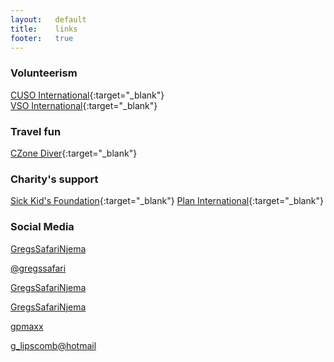 ```yaml
---
layout:   default
title:    links
footer:	  true
---
```


### Volunteerism ###
[CUSO International](http://www.cusointernational.org/){:target="_blank"}  
[VSO International](https://www.vsointernational.org/){:target="_blank"}  

### Travel fun ###  
[CZone Diver](http://www.czonediver.com/){:target="_blank"}  
  
### Charity's support ###
[Sick Kid's Foundation](https://www.sickkidsfoundation.com/#/){:target="_blank"} 
[Plan International](https://plan-international.org/){:target="_blank"}

### Social Media

<a href="https://www.youtube.com/channel/UCoP--yoNLIEuywh3392eX9g" class="faicon fa-youtube-play" target="_blank">GregsSafariNjema</a>  
  
<a href="https://twitter.com/gregssafari" class="faicon fa-twitter" target="_blank">@gregssafari</a>  
  
<a href="https://www.instagram.com/_u/gregssafarinjema/" class="faicon fa-instagram" target="_blank">GregsSafariNjema</a>  
  
<a href="https://ca.linkedin.com/in/gregorylipscomb" class="faicon fa-linkedin-square" target="_blank">GregsSafariNjema</a>  
  
<a href="https://github.com/gpmaxx/" class="faicon fa-github" target="_blank">gpmaxx</a>  
  
<a href="mailto:g_lipscomb@hotmail.com" class="faicon fa-envelope">g_lipscomb@hotmail</a>  
